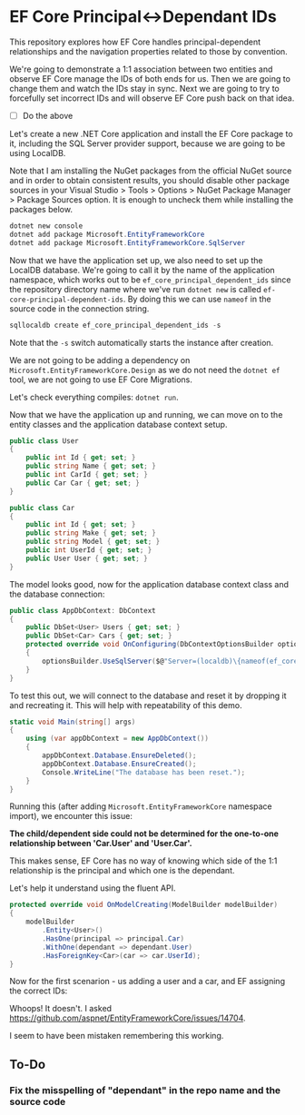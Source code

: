 # EF Core Principal<->Dependant IDs

This repository explores how EF Core handles principal-dependent relationships
and the navigation properties related to those by convention.

We're going to demonstrate a 1:1 association between two entities and observe
EF Core manage the IDs of both ends for us. Then we are going to change them and
watch the IDs stay in sync. Next we are going to try to forcefully set incorrect
IDs and will observe EF Core push back on that idea.

- [ ] Do the above

Let's create a new .NET Core application and install the EF Core package to it,
including the SQL Server provider support, because we are going to be using
LocalDB.

Note that I am installing the NuGet packages from the official NuGet source and
in order to obtain consistent results, you should disable other package sources
in your Visual Studio > Tools > Options > NuGet Package Manager > Package
Sources option. It is enough to uncheck them while installing the packages
below.

```powershell
dotnet new console
dotnet add package Microsoft.EntityFrameworkCore
dotnet add package Microsoft.EntityFrameworkCore.SqlServer
```

Now that we have the application set up, we also need to set up the LocalDB
database. We're going to call it by the name of the application namespace, which
works out to be `ef_core_principal_dependent_ids` since the repository directory
name where we've run `dotnet new` is called `ef-core-principal-dependent-ids`.
By doing this we can use `nameof` in the source code in the connection string.

```powershell
sqllocaldb create ef_core_principal_dependent_ids -s
```

Note that the `-s` switch automatically starts the instance after creation.

We are not going to be adding a dependency on
`Microsoft.EntityFrameworkCore.Design` as we do not need the `dotnet ef` tool,
we are not going to use EF Core Migrations.

Let's check everything compiles: `dotnet run`.

Now that we have the application up and running, we can move on to the entity
classes and the application database context setup.

```csharp
public class User
{
    public int Id { get; set; }
    public string Name { get; set; }
    public int CarId { get; set; }
    public Car Car { get; set; }
}

public class Car
{
    public int Id { get; set; }
    public string Make { get; set; }
    public string Model { get; set; }
    public int UserId { get; set; }
    public User User { get; set; }
}
```

The model looks good, now for the application database context class and the
database connection:

```csharp
public class AppDbContext: DbContext
{
    public DbSet<User> Users { get; set; }
    public DbSet<Car> Cars { get; set; }
    protected override void OnConfiguring(DbContextOptionsBuilder optionsBuilder)
    {
        optionsBuilder.UseSqlServer($@"Server=(localdb)\{nameof(ef_core_principal_dependent_ids)};Database={nameof(ef_core_principal_dependent_ids)};");
    }
}
```

To test this out, we will connect to the database and reset it by dropping it
and recreating it. This will help with repeatability of this demo.

```csharp
static void Main(string[] args)
{
    using (var appDbContext = new AppDbContext())
    {
        appDbContext.Database.EnsureDeleted();
        appDbContext.Database.EnsureCreated();
        Console.WriteLine("The database has been reset.");
    }
}
```

Running this (after adding `Microsoft.EntityFrameworkCore` namespace import),
we encounter this issue:

**The child/dependent side could not be determined for the one-to-one relationship between 'Car.User' and 'User.Car'.**

This makes sense, EF Core has no way of knowing which side of the 1:1
relationship is the principal and which one is the dependant.

Let's help it understand using the fluent API.

```csharp
protected override void OnModelCreating(ModelBuilder modelBuilder)
{
    modelBuilder
        .Entity<User>()
        .HasOne(principal => principal.Car)
        .WithOne(dependant => dependant.User)
        .HasForeignKey<Car>(car => car.UserId);
}
```

Now for the first scenarion - us adding a user and a car, and EF assigning the
correct IDs:

Whoops! It doesn't. I asked https://github.com/aspnet/EntityFrameworkCore/issues/14704.

I seem to have been mistaken remembering this working.

## To-Do

### Fix the misspelling of "dependant" in the repo name and the source code
